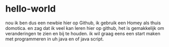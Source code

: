 # hello-world
nou ik ben dus een newbie hier op Github, ik gebruik een Homey als thuis domotica.
en zag dat ik veel kan leren hier op github, het is gemakkelijk om veranderingen te zien en bij te houden.
ik wil graag eens een start maken met programmeren in uh java en of java script.
